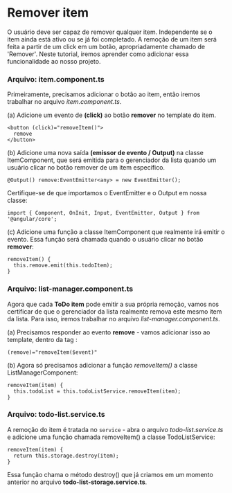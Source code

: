 # Remover item

O usuário deve ser capaz de remover qualquer item. Independente se o item ainda está ativo ou se já foi completado.
A remoção de um item será feita a partir de um click em um botão, apropriadamente chamado de 'Remover'. Neste tutorial, iremos aprender como adicionar essa funcionalidade ao nosso projeto.

### Arquivo: item.component.ts
Primeiramente, precisamos adicionar o botão ao item, então iremos trabalhar no arquivo *item.component.ts*.

(a) Adicione um evento de **(click)** ao botão **remover** no template do item.
```
<button (click)="removeItem()">
  remove
</button>
```

(b) Adicione uma nova saída **(emissor de evento / Output)** na classe ItemComponent, que será emitida para o gerenciador da lista quando um usuário clicar no botão remover de um item específico.
```
@Output() remove:EventEmitter<any> = new EventEmitter();
```

Certifique-se de que importamos o EventEmitter e o Output em nossa classe:
```
import { Component, OnInit, Input, EventEmitter, Output } from '@angular/core';
```
(c) Adicione uma função a classe ItemComponent que realmente irá emitir o evento. Essa função será chamada quando o usuário clicar no botão **remover**:
```
removeItem() {
  this.remove.emit(this.todoItem);
}
```

### Arquivo: list-manager.component.ts

Agora que cada **ToDo item** pode emitir a sua própria remoção, vamos nos certificar de que o gerenciador da lista realmente remova este mesmo item da lista. Para isso, iremos trabalhar no arquivo *list-manager.component.ts*.

(a) Precisamos responder ao evento **remove** - vamos adicionar isso ao template, dentro da tag <todo-item>:
```
(remove)="removeItem($event)"
```
(b) Agora só precisamos adicionar a função *removeItem()* a classe ListManagerComponent:
```
removeItem(item) {
  this.todoList = this.todoListService.removeItem(item);
}
```

### Arquivo: todo-list.service.ts
A remoção do item é tratada no ```service``` - abra o arquivo *todo-list.service.ts* e adicione uma função chamada removeItem() a classe TodoListService:
```
removeItem(item) {
  return this.storage.destroy(item);
}
```
Essa função chama o método destroy() que já criamos em um momento anterior no arquivo **todo-list-storage.service.ts**.

